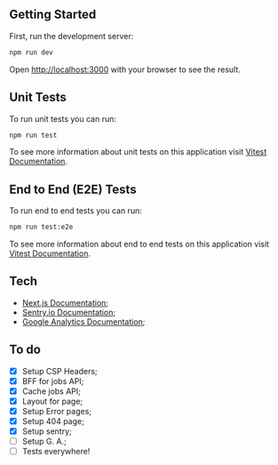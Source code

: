 ## Getting Started

First, run the development server:

```bash
npm run dev
```

Open [http://localhost:3000](http://localhost:3000) with your browser to see the result.

## Unit Tests

To run unit tests you can run:

```bash
npm run test
```

To see more information about unit tests on this application visit [Vitest Documentation](https://vitest.dev/guide/).

## End to End (E2E) Tests

To run end to end tests you can run:

```bash
npm run test:e2e
```

To see more information about end to end tests on this application visit [Vitest Documentation](https://vitest.dev/guide/).

## Tech

- [Next.js Documentation](https://nextjs.org/docs);
- [Sentry.io Documentation](https://docs.sentry.io);
- [Google Analytics Documentation](https://developers.google.com/analytics/);


## To do

- [x] Setup CSP Headers;
- [x] BFF for jobs API;
- [x] Cache jobs API;
- [x] Layout for page;
- [x] Setup Error pages;
- [x] Setup 404 page;
- [x] Setup sentry;
- [ ] Setup G. A.;
- [ ] Tests everywhere!
